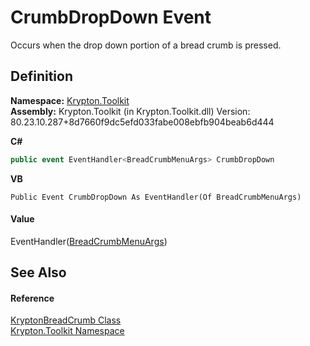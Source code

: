 # CrumbDropDown Event


Occurs when the drop down portion of a bread crumb is pressed.



## Definition
**Namespace:** <a href="79d2eac2-21f4-54ff-7552-b20c33c30600.md">Krypton.Toolkit</a>  
**Assembly:** Krypton.Toolkit (in Krypton.Toolkit.dll) Version: 80.23.10.287+8d7660f9dc5efd033fabe008ebfb904beab6d444

**C#**
``` C#
public event EventHandler<BreadCrumbMenuArgs> CrumbDropDown
```
**VB**
``` VB
Public Event CrumbDropDown As EventHandler(Of BreadCrumbMenuArgs)
```



#### Value
EventHandler(<a href="cb04c2b8-450b-8830-613f-3a9bd1ccef2d.md">BreadCrumbMenuArgs</a>)

## See Also


#### Reference
<a href="a688d8ee-06d3-3238-1c5b-07d7a7abffdd.md">KryptonBreadCrumb Class</a>  
<a href="79d2eac2-21f4-54ff-7552-b20c33c30600.md">Krypton.Toolkit Namespace</a>  
